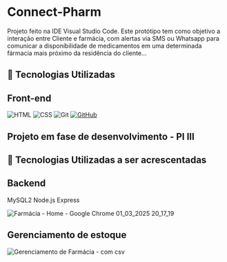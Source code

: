 # Connect-Pharm

Projeto feito na IDE Visual Studio Code. Este protótipo tem como objetivo a interação entre Cliente e farmácia, com alertas via SMS ou Whatsapp para comunicar a 
disponíbilidade de medicamentos em uma determinada fármacia mais próximo da residência do cliente...

## 🤖 Tecnologias Utilizadas
## Front-end
![HTML](https://img.shields.io/badge/HTML-000?style=for-the-badge&logo=html5&logoColor=30A3DC)
![CSS](https://img.shields.io/badge/CSS-000?style=for-the-badge&logo=css3&logoColor=E94D5F)
![![Git](https://img.shields.io/badge/Git-000?style=for-the-badge&logo=git&logoColor=E94D5F)](https://git-scm.com/doc) 
[![GitHub](https://img.shields.io/badge/GitHub-000?style=for-the-badge&logo=github&logoColor=30A3DC)](https://docs.github.com/)
<br>

## Projeto em fase de desenvolvimento - PI III

## 🤖 Tecnologias Utilizadas a ser acrescentadas
## Backend
MySQL2
Node.js
Express

![Farmácia - Home - Google Chrome 01_03_2025 20_17_19](https://github.com/user-attachments/assets/5874843e-b4f9-4aa2-9db1-eaadd4056a62)

## Gerenciamento de estoque
![Gerenciamento de Farmácia - com csv](https://github.com/user-attachments/assets/cfe4b955-a97b-4609-93ec-b5c37e7515ce)


